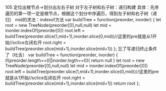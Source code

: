 105
定位出根节点->划分出左右子树
对于左子树和右子树：递归构建
具体：先序遍历的第一项一定是根节点，根据这个划分中序遍历，得到左子树和右子树（递归）
mid的求法：indexof方法
var buildTree = function(preorder, inorder) {
    let root = new  TreeNode(preorder[0],null,null)
    let mid = inorder.indexOf(preorder[0])
    root.left = buildTree(preorder.slice(1,mid+1),inorder.slice(0,mid))//这里的pre就是从1开始//sclice左闭右开
    root.right = buildTree(preorder.slice(mid+1),inorder.slice(mid+1))
};
忘了写递归终止条件了（吐舌）
var buildTree = function(preorder, inorder) {
    if(preorder.length==0||inorder.lngth==0){
        return null
    }
    let root = new  TreeNode(preorder[0],null,null)
    let mid = inorder.indexOf(preorder[0])
    root.left = buildTree(preorder.slice(1,mid+1),inorder.slice(0,mid))//这里的pre就是从1开始//sclice左闭右开
    root.right = buildTree(preorder.slice(mid+1),inorder.slice(mid+1))
    return root
};